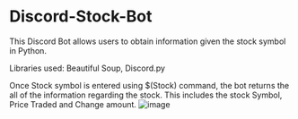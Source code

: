 # Discord-Stock-Bot

This Discord Bot allows users to obtain information given the stock symbol in Python.

Libraries used: Beautiful Soup, Discord.py

Once Stock symbol is entered using $(Stock) command, the bot returns the all of the information regarding the stock. This includes the stock Symbol, Price Traded and Change amount. 
![image](https://user-images.githubusercontent.com/73080952/210682453-552d5fbc-a3f7-4768-99e0-fba3925c8522.png)
